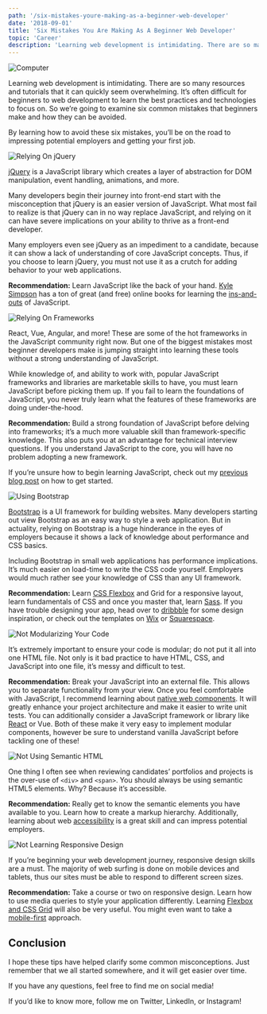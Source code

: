 ```yaml
---
path: '/six-mistakes-youre-making-as-a-beginner-web-developer'
date: '2018-09-01'
title: 'Six Mistakes You Are Making As A Beginner Web Developer'
topic: 'Career'
description: 'Learning web development is intimidating. There are so many resources and tutorials that it can quickly seem overwhelming. It’s often difficult for beginners to web development to learn the best practices and technologies to focus on. So we’re going to examine six common mistakes that beginners make and how they can be avoided.'
---
```


![Computer](https://cdn-images-1.medium.com/max/2000/1*_BSX61CxShyqW7oT7Kgc8Q.jpeg)

Learning web development is intimidating. There are so many resources and tutorials that it can quickly seem overwhelming. It’s often difficult for beginners to web development to learn the best practices and technologies to focus on. So we’re going to examine six common mistakes that beginners make and how they can be avoided.

By learning how to avoid these six mistakes, you’ll be on the road to impressing potential employers and getting your first job.

![Relying On jQuery](https://cdn-images-1.medium.com/max/1600/1*Rt6uwgsAYOaO1vFckw18Zg.jpeg)

[jQuery](https://jquery.com/) is a JavaScript library which creates a layer of abstraction for DOM manipulation, event handling, animations, and more.

Many developers begin their journey into front-end start with the misconception that jQuery is an easier version of JavaScript. What most fail to realize is that jQuery can in no way replace JavaScript, and relying on it can have severe implications on your ability to thrive as a front-end developer.

Many employers even see jQuery as an impediment to a candidate, because it can show a lack of understanding of core JavaScript concepts. Thus, if you choose to learn jQuery, you must not use it as a crutch for adding behavior to your web applications.

**Recommendation:** Learn JavaScript like the back of your hand. [Kyle Simpson](https://github.com/getify) has a ton of great (and free) online books for learning the [ins-and-outs](https://github.com/getify/You-Dont-Know-JS) of JavaScript.

![Relying On Frameworks](https://cdn-images-1.medium.com/max/1600/1*qBJb48PYigO8F3kT-EiepA.jpeg)

React, Vue, Angular, and more! These are some of the hot frameworks in the JavaScript community right now. But one of the biggest mistakes most beginner developers make is jumping straight into learning these tools without a strong understanding of JavaScript.

While knowledge of, and ability to work with, popular JavaScript frameworks and libraries are marketable skills to have, you must learn JavaScript before picking them up. If you fail to learn the foundations of JavaScript, you never truly learn what the features of these frameworks are doing under-the-hood.

**Recommendation:** Build a strong foundation of JavaScript before delving into frameworks; it’s a much more valuable skill than framework-specific knowledge. This also puts you at an advantage for technical interview questions. If you understand JavaScript to the core, you will have no problem adopting a new framework.

If you’re unsure how to begin learning JavaScript, check out my [previous blog post](https://levelup.gitconnected.com/how-to-learn-javascript-839fa03745c8) on how to get started.

![Using Bootstrap](https://cdn-images-1.medium.com/max/1600/1*q__6tRc91FRZ-Hw_SELWog.jpeg)

[Bootstrap](https://getbootstrap.com/) is a UI framework for building websites. Many developers starting out view Bootstrap as an easy way to style a web application. But in actuality, relying on Bootstrap is a huge hinderance in the eyes of employers because it shows a lack of knowledge about performance and CSS basics.

Including Bootstrap in small web applications has performance implications. It’s much easier on load-time to write the CSS code yourself. Employers would much rather see your knowledge of CSS than any UI framework.

**Recommendation:** Learn [CSS Flexbox](https://levelup.gitconnected.com/when-to-use-css-flexbox-vs-grid-or-both-c1a5f01dc88a) and Grid for a responsive layout, learn fundamentals of CSS and once you master that, learn [Sass](https://sass-lang.com/). If you have trouble designing your app, head over to [dribbble](https://dribbble.com/) for some design inspiration, or check out the templates on [Wix](https://www.wix.com/) or [Squarespace](https://www.squarespace.com/?channel=pbr&subchannel=go&campaign=branded-europe&subcampaign=%28search-global-branded_squarespace_e%29&gclid=CjwKCAjwq57cBRBYEiwAdpx0vVoE6trKqOJrnoGWrb7lZHx34NGSMasTeTIKJaAacU1nGTSdImmGfhoCw0QQAvD_BwE).

![Not Modularizing Your Code](https://cdn-images-1.medium.com/max/1600/1*iqv7ig_CPsUuPRfyasBSPQ.jpeg)

It’s extremely important to ensure your code is modular; do not put it all into one HTML file. Not only is it bad practice to have HTML, CSS, and JavaScript into one file, it’s messy and difficult to test.

**Recommendation:** Break your JavaScript into an external file. This allows you to separate functionality from your view. Once you feel comfortable with JavaScript, I recommend learning about [native web components](https://codeburst.io/6-reasons-you-should-use-native-web-components-b45e18e069c2). It will greatly enhance your project architecture and make it easier to write unit tests. You can additionally consider a JavaScript framework or library like [React](https://levelup.gitconnected.com/building-a-recipe-book-in-react-part-1-c05b3e53cbb1) or Vue. Both of these make it very easy to implement modular components, however be sure to understand vanilla JavaScript before tackling one of these!

![Not Using Semantic HTML](https://cdn-images-1.medium.com/max/1600/1*EVb4PTcC23BzqmE6RoITsQ.jpeg)

One thing I often see when reviewing candidates’ portfolios and projects is the over-use of `<div>` and `<span>`. You should always be using semantic HTML5 elements. Why? Because it’s accessible.

**Recommendation:** Really get to know the semantic elements you have available to you. Learn how to create a markup hierarchy. Additionally, learning about web [accessibility](https://codeburst.io/seven-ways-to-make-your-web-app-more-accessible-411a8c716fcb) is a great skill and can impress potential employers.

![Not Learning Responsive Design](https://cdn-images-1.medium.com/max/1600/1*1xYXQcarBsdbyLKTgVhzYA.jpeg)

If you’re beginning your web development journey, responsive design skills are a must. The majority of web surfing is done on mobile devices and tablets, thus our sites must be able to respond to different screen sizes.

**Recommendation:** Take a course or two on responsive design. Learn how to use media queries to style your application differently. Learning [Flexbox and CSS Grid](https://levelup.gitconnected.com/when-to-use-css-flexbox-vs-grid-or-both-c1a5f01dc88a) will also be very useful. You might even want to take a [mobile-first](https://www.pluralsight.com/courses/mobile-first-responsive-web-design?gclid=CjwKCAjwq57cBRBYEiwAdpx0vXWVWneBbyRUooDlu1nEAIgDdVCiRVVkQkoNp9aOUahLUQRywOulRxoCS0kQAvD_BwE&aid=7010a000002BWqGAAW&promo=&oid=&utm_source=non_branded&utm_medium=digital_paid_search_google&utm_campaign=EMEA_Dynamic&utm_content=&s_kwcid=AL!5668!3!277727473382!b!!g!!&ef_id=WwQn1AAAAMIlu2jc:20180830171925:s) approach.

## Conclusion

I hope these tips have helped clarify some common misconceptions. Just remember that we all started somewhere, and it will get easier over time.

If you have any questions, feel free to find me on social media!

If you’d like to know more, follow me on Twitter, LinkedIn, or Instagram!
